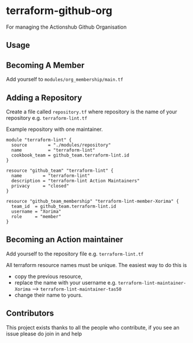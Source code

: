# terraform-github-org

For managing the Actionshub Github Organisation

## Usage

## Becoming A Member

Add yourself to `modules/org_membership/main.tf`

## Adding a Repository

Create a file called `repository.tf` where repository is the name of your repository e.g. `terraform-lint.tf`

Example repository with one maintainer.

```hcl
module "terraform-lint" {
  source        = "./modules/repository"
  name          = "terraform-lint"
  cookbook_team = github_team.terraform-lint.id
}

resource "github_team" "terraform-lint" {
  name        = "terraform-lint"
  description = "terraform-lint Action Maintainers"
  privacy     = "closed"
}

resource "github_team_membership" "terraform-lint-member-Xorima" {
  team_id  = github_team.terraform-lint.id
  username = "Xorima"
  role     = "member"
}
```

## Becoming an Action maintainer

Add yourself to the repository file e.g. `terraform-lint.tf`

All terraform resource names must be unique. The easiest way to do this is

- copy the previous resource,
- replace the name with your username e.g. `terraform-lint-maintainer-Xorima` --> `terraform-lint-maintainer-tas50`
- change their name to yours.

## Contributors

This project exists thanks to all the people who contribute, if you see an issue please do join in and help
